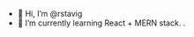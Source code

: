 - 👋 Hi, I’m @rstavig
- 🌱 I’m currently learning React + MERN stack.
.


<!---
rstavig/rstavig is a ✨ special ✨ repository because its `README.md` (this file) appears on your GitHub profile.
You can click the Preview link to take a look at your changes.
--->
